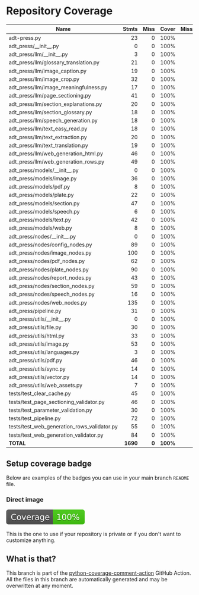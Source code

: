 # Repository Coverage



| Name                                            |    Stmts |     Miss |    Cover |   Missing |
|------------------------------------------------ | -------: | -------: | -------: | --------: |
| adt-press.py                                    |       23 |        0 |     100% |           |
| adt\_press/\_\_init\_\_.py                      |        0 |        0 |     100% |           |
| adt\_press/llm/\_\_init\_\_.py                  |        3 |        0 |     100% |           |
| adt\_press/llm/glossary\_translation.py         |       21 |        0 |     100% |           |
| adt\_press/llm/image\_caption.py                |       19 |        0 |     100% |           |
| adt\_press/llm/image\_crop.py                   |       32 |        0 |     100% |           |
| adt\_press/llm/image\_meaningfulness.py         |       17 |        0 |     100% |           |
| adt\_press/llm/page\_sectioning.py              |       41 |        0 |     100% |           |
| adt\_press/llm/section\_explanations.py         |       20 |        0 |     100% |           |
| adt\_press/llm/section\_glossary.py             |       18 |        0 |     100% |           |
| adt\_press/llm/speech\_generation.py            |       18 |        0 |     100% |           |
| adt\_press/llm/text\_easy\_read.py              |       18 |        0 |     100% |           |
| adt\_press/llm/text\_extraction.py              |       20 |        0 |     100% |           |
| adt\_press/llm/text\_translation.py             |       19 |        0 |     100% |           |
| adt\_press/llm/web\_generation\_html.py         |       46 |        0 |     100% |           |
| adt\_press/llm/web\_generation\_rows.py         |       49 |        0 |     100% |           |
| adt\_press/models/\_\_init\_\_.py               |        0 |        0 |     100% |           |
| adt\_press/models/image.py                      |       36 |        0 |     100% |           |
| adt\_press/models/pdf.py                        |        8 |        0 |     100% |           |
| adt\_press/models/plate.py                      |       22 |        0 |     100% |           |
| adt\_press/models/section.py                    |       47 |        0 |     100% |           |
| adt\_press/models/speech.py                     |        6 |        0 |     100% |           |
| adt\_press/models/text.py                       |       42 |        0 |     100% |           |
| adt\_press/models/web.py                        |        8 |        0 |     100% |           |
| adt\_press/nodes/\_\_init\_\_.py                |        0 |        0 |     100% |           |
| adt\_press/nodes/config\_nodes.py               |       89 |        0 |     100% |           |
| adt\_press/nodes/image\_nodes.py                |      100 |        0 |     100% |           |
| adt\_press/nodes/pdf\_nodes.py                  |       62 |        0 |     100% |           |
| adt\_press/nodes/plate\_nodes.py                |       90 |        0 |     100% |           |
| adt\_press/nodes/report\_nodes.py               |       43 |        0 |     100% |           |
| adt\_press/nodes/section\_nodes.py              |       59 |        0 |     100% |           |
| adt\_press/nodes/speech\_nodes.py               |       16 |        0 |     100% |           |
| adt\_press/nodes/web\_nodes.py                  |      135 |        0 |     100% |           |
| adt\_press/pipeline.py                          |       31 |        0 |     100% |           |
| adt\_press/utils/\_\_init\_\_.py                |        0 |        0 |     100% |           |
| adt\_press/utils/file.py                        |       30 |        0 |     100% |           |
| adt\_press/utils/html.py                        |       33 |        0 |     100% |           |
| adt\_press/utils/image.py                       |       53 |        0 |     100% |           |
| adt\_press/utils/languages.py                   |        3 |        0 |     100% |           |
| adt\_press/utils/pdf.py                         |       46 |        0 |     100% |           |
| adt\_press/utils/sync.py                        |       14 |        0 |     100% |           |
| adt\_press/utils/vector.py                      |       14 |        0 |     100% |           |
| adt\_press/utils/web\_assets.py                 |        7 |        0 |     100% |           |
| tests/test\_clear\_cache.py                     |       45 |        0 |     100% |           |
| tests/test\_page\_sectioning\_validator.py      |       46 |        0 |     100% |           |
| tests/test\_parameter\_validation.py            |       30 |        0 |     100% |           |
| tests/test\_pipeline.py                         |       72 |        0 |     100% |           |
| tests/test\_web\_generation\_rows\_validator.py |       55 |        0 |     100% |           |
| tests/test\_web\_generation\_validator.py       |       84 |        0 |     100% |           |
|                                       **TOTAL** | **1690** |    **0** | **100%** |           |


## Setup coverage badge

Below are examples of the badges you can use in your main branch `README` file.

### Direct image

[![Coverage badge](https://github.com/unicef/adt-press/raw/python-coverage-comment-action-data/badge.svg)](https://github.com/unicef/adt-press/tree/python-coverage-comment-action-data)

This is the one to use if your repository is private or if you don't want to customize anything.



## What is that?

This branch is part of the
[python-coverage-comment-action](https://github.com/marketplace/actions/python-coverage-comment)
GitHub Action. All the files in this branch are automatically generated and may be
overwritten at any moment.